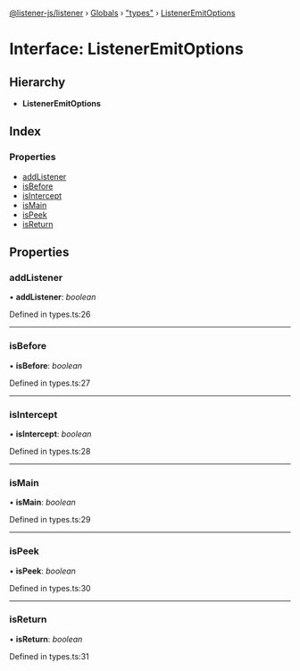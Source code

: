 [@listener-js/listener](../README.md) › [Globals](../globals.md) › ["types"](../modules/_types_.md) › [ListenerEmitOptions](_types_.listeneremitoptions.md)

# Interface: ListenerEmitOptions

## Hierarchy

* **ListenerEmitOptions**

## Index

### Properties

* [addListener](_types_.listeneremitoptions.md#addlistener)
* [isBefore](_types_.listeneremitoptions.md#isbefore)
* [isIntercept](_types_.listeneremitoptions.md#isintercept)
* [isMain](_types_.listeneremitoptions.md#ismain)
* [isPeek](_types_.listeneremitoptions.md#ispeek)
* [isReturn](_types_.listeneremitoptions.md#isreturn)

## Properties

###  addListener

• **addListener**: *boolean*

Defined in types.ts:26

___

###  isBefore

• **isBefore**: *boolean*

Defined in types.ts:27

___

###  isIntercept

• **isIntercept**: *boolean*

Defined in types.ts:28

___

###  isMain

• **isMain**: *boolean*

Defined in types.ts:29

___

###  isPeek

• **isPeek**: *boolean*

Defined in types.ts:30

___

###  isReturn

• **isReturn**: *boolean*

Defined in types.ts:31
